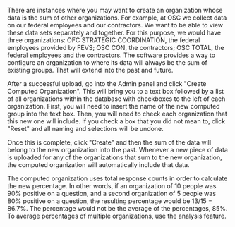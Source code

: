 ﻿There are instances where you may want to create an organization
whose data is the sum of other organizations.
For example, at OSC we collect data on our federal employees and
our contractors.
We want to be able to view these data sets separately and together.
For this purpose, we would have three organizations:
OFC STRATEGIC COORDINATION, the federal employees provided by FEVS;
OSC CON, the contractors;
OSC TOTAL, the federal employees and the contractors.
The software provides a way to configure an organization to where
its data will always be the sum of existing groups.
That will extend into the past and future.

After a successful upload, go into the Admin panel and click "Create Computed Organization".
This will bring you to a text box followed by a list of all organizations within the database with
checkboxes to the left of each organization.
First, you will need to insert the name of the new computed group into the text box.
Then, you will need to check each organization that this new one will include.
If you check a box that you did not mean to, click "Reset" and all naming and selections
will be undone.

Once this is complete, click "Create" and then the sum of the data will belong to the new
organization into the past.
Whenever a new piece of data is uploaded for any of the organizations that sum to the new
organization, the computed organization will automatically include that data.

The computed organization uses total response counts in order to calculate the new percentage.
In other words, if an organization of 10 people was 90% positive on a question, and a second
organization of 5 people was 80% positive on a question, the resulting percentage would be
13/15 = 86.7%.
The percentage would not be the average of the percentages, 85%.
To average percentages of multiple organizations, use the analysis feature.
